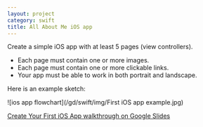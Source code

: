 ```yaml
---
layout: project
category: swift
title: All About Me iOS app
---
```


Create a simple iOS app with at least 5 pages (view controllers).

  - Each page must contain one or more images.
  - Each page must contain one or more clickable links.
  - Your app must be able to work in both portrait and landscape.

Here is an example sketch:

![ios app flowchart](/gd/swift/img/First iOS app example.jpg)

[Create Your First iOS App walkthrough on Google Slides](https://docs.google.com/presentation/d/e/2PACX-1vQjdlP7T0J4jfScFZJhlN0GYtLn3rCKPqqWmD30iUXzUuSwKe9TAfe00qpiyA_wnqztrkAIt1k0-muQ/pub?start=false&loop=false&delayms=3000&slide=id.p)

